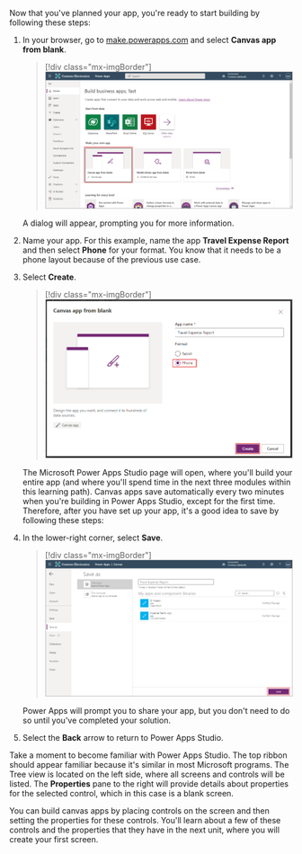Now that you've planned your app, you're ready to start building by following these steps:

1. In your browser, go to [make.powerapps.com](https://make.powerapps.com/?azure-portal=true) and select **Canvas app from blank**.

   > [!div class="mx-imgBorder"]
   > [![Screenshot of the Home page in Microsoft Power Apps, with the Canvas app from blank option highlighted.](../media/blank.png)](../media/blank.png#lightbox)

   A dialog will appear, prompting you for more information.

1. Name your app. For this example, name the app **Travel Expense Report** and then select **Phone** for your format. You know that it needs to be a phone layout because of the previous use case.

1. Select **Create**.

   > [!div class="mx-imgBorder"]
   > [![Screenshot of the Canvas app from blank dialog with Format set to Phone.](../media/phone.png)](../media/phone.png#lightbox)

   The Microsoft Power Apps Studio page will open, where you'll build your entire app (and where you'll spend time in the next three modules within this learning path). Canvas apps save automatically every two minutes when you're building in Power Apps Studio, except for the first time. Therefore, after you have set up your app, it's a good idea to save by following these steps:

1. In the lower-right corner, select **Save**.

   > [!div class="mx-imgBorder"]
   > [![Screenshot of Power Apps in the Save as view with the Save button highlighted.](../media/save.png)](../media/save.png#lightbox)

   Power Apps will prompt you to share your app, but you don't need to do so until you've completed your solution.

1. Select the **Back** arrow to return to Power Apps Studio.

Take a moment to become familiar with Power Apps Studio. The top ribbon should appear familiar because it's similar in most Microsoft programs. The Tree view is located on the left side, where all screens and controls will be listed. The **Properties** pane to the right will provide details about properties for the selected control, which in this case is a blank screen.

You can build canvas apps by placing controls on the screen and then setting the properties for these controls. You'll learn about a few of these controls and the properties that they have in the next unit, where you will create your first screen.
